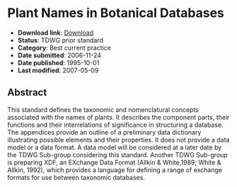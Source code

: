 # Plant Names in Botanical Databases

* **Download link**: [Download](113-528-1-RV.pdf)
* **Status**: TDWG prior standard
* **Category**: Best current practice
* **Date submitted**: 2006-11-24
* **Date published**: 1995-10-01
* **Last modified**: 2007-05-09

## Abstract

This standard defines the taxonomic and nomenclatural concepts associated with the names of plants. It describes the component parts, their functions and their interrelations of significance in structuring a database. The appendices provide an outline of a preliminary data dictionary illustrating possible elements and their properties. It does not provide a data model or a data format. A data model will be considered at a later date by the TDWG Sub-group considering this standard. Another TDWG Sub-group is preparing XDF, an EXchange Data Format (Allkin & White,1989; White & Allkin, 1992), which provides a language for defining a range of exchange formats for use between taxonomic databases.
